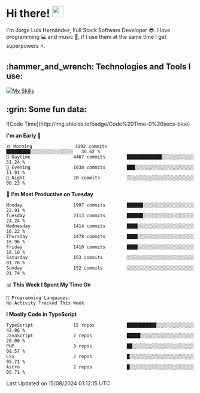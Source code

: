 <h1 align="left">
 <abc>
  <br>Hi there! <img src="https://user-images.githubusercontent.com/42378118/110234147-e3259600-7f4e-11eb-95be-0c4047144dea.gif" width="30"><br>
 </abc>
</h1>

I'm Jorge Luis Hernández, Full Stack Software Developer :sunglasses:. I love programming :computer: and music :musical_score:, if I use them at the same time I get superpowers :zap:. 


<h2 align="left">:hammer_and_wrench: Technologies and Tools I use:</h2>

[![My Skills](https://skillicons.dev/icons?i=js,ts,html,css,py,vue,react,next,nest,postgres,mysql)](https://skillicons.dev)

<h2 align="left">:grin: Some fun data:</h2>
<!--START_SECTION:waka-->
![Code Time](http://img.shields.io/badge/Code%20Time-0%20secs-blue)

**I'm an Early 🐤** 

```text
🌞 Morning                3192 commits        █████████░░░░░░░░░░░░░░░░   36.62 % 
🌆 Daytime                4467 commits        █████████████░░░░░░░░░░░░   51.24 % 
🌃 Evening                1038 commits        ███░░░░░░░░░░░░░░░░░░░░░░   11.91 % 
🌙 Night                  20 commits          ░░░░░░░░░░░░░░░░░░░░░░░░░   00.23 % 
```
📅 **I'm Most Productive on Tuesday** 

```text
Monday                   1997 commits        ██████░░░░░░░░░░░░░░░░░░░   22.91 % 
Tuesday                  2113 commits        ██████░░░░░░░░░░░░░░░░░░░   24.24 % 
Wednesday                1414 commits        ████░░░░░░░░░░░░░░░░░░░░░   16.22 % 
Thursday                 1478 commits        ████░░░░░░░░░░░░░░░░░░░░░   16.96 % 
Friday                   1410 commits        ████░░░░░░░░░░░░░░░░░░░░░   16.18 % 
Saturday                 153 commits         ░░░░░░░░░░░░░░░░░░░░░░░░░   01.76 % 
Sunday                   152 commits         ░░░░░░░░░░░░░░░░░░░░░░░░░   01.74 % 
```


📊 **This Week I Spent My Time On** 

```text
💬 Programming Languages: 
No Activity Tracked This Week
```

**I Mostly Code in TypeScript** 

```text
TypeScript               15 repos            ███████████░░░░░░░░░░░░░░   42.86 % 
JavaScript               7 repos             █████░░░░░░░░░░░░░░░░░░░░   20.00 % 
PHP                      3 repos             ██░░░░░░░░░░░░░░░░░░░░░░░   08.57 % 
CSS                      2 repos             █░░░░░░░░░░░░░░░░░░░░░░░░   05.71 % 
Astro                    2 repos             █░░░░░░░░░░░░░░░░░░░░░░░░   05.71 % 
```




 Last Updated on 15/08/2024 01:12:15 UTC
<!--END_SECTION:waka-->

